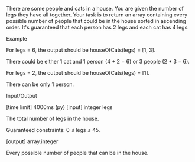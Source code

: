 There are some people and cats in a house. You are given the number of legs they have all together. Your task is to return an array containing every possible number of people that could be in the house sorted in ascending order. It's guaranteed that each person has 2 legs and each cat has 4 legs.

Example

For legs = 6, the output should be
houseOfCats(legs) = [1, 3].

There could be either 1 cat and 1 person (4 + 2 = 6) or 3 people (2 * 3 = 6).

For legs = 2, the output should be
houseOfCats(legs) = [1].

There can be only 1 person.

Input/Output

[time limit] 4000ms (py)
[input] integer legs

The total number of legs in the house.

Guaranteed constraints:
0 ≤ legs ≤ 45.

[output] array.integer

Every possible number of people that can be in the house.
